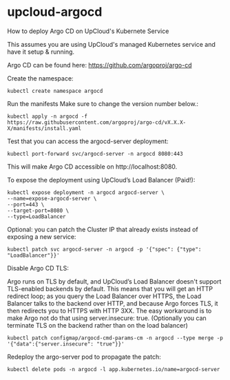 # upcloud-argocd
How to deploy Argo CD on UpCloud's Kubernete Service

This assumes you are using UpCloud's managed Kubernetes service and have it setup & running.

Argo CD can be found here: https://github.com/argoproj/argo-cd

Create the namespace:
```
kubectl create namespace argocd
```

Run the manifests Make sure to change the version number below.:
```
kubectl apply -n argocd -f https://raw.githubusercontent.com/argoproj/argo-cd/vX.X.X-X/manifests/install.yaml
```

Test that you can access the argocd-server deployment:
```
kubectl port-forward svc/argocd-server -n argocd 8080:443
```

This will make Argo CD accessible on http://localhost:8080.

To expose the deployment using UpCloud’s Load Balancer (Paid!):
```
kubectl expose deployment -n argocd argocd-server \
--name=expose-argocd-server \
--port=443 \
--target-port=8080 \
--type=LoadBalancer
```

Optional: you can patch the Cluster IP that already exists instead of exposing a new service:
```
kubectl patch svc argocd-server -n argocd -p '{"spec": {"type": "LoadBalancer"}}'
```

Disable Argo CD TLS:

Argo runs on TLS by default, and UpCloud’s Load Balancer doesn't support TLS-enabled backends by default. This means that you will get an HTTP redirect loop; as you query the Load Balancer over HTTPS, the Load Balancer talks to the backend over HTTP, and because Argo forces TLS, it then redirects you to HTTPS with HTTP 3XX. The easy workaround is to make Argo not do that using server.insecure: true. (Optionally you can terminate TLS on the backend rather than on the load balancer)
```
kubectl patch configmap/argocd-cmd-params-cm -n argocd --type merge -p '{"data":{"server.insecure": "true"}}'
```

Redeploy the argo-server pod to propagate the patch:
```
kubectl delete pods -n argocd -l app.kubernetes.io/name=argocd-server
```
